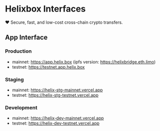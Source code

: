 # Helixbox Interfaces

❤️ Secure, fast, and low-cost cross-chain crypto transfers.

## App Interface

### Production

- mainnet: https://app.helix.box (ipfs version: https://helixbridge.eth.limo)
- testnet: https://testnet.app.helix.box

### Staging

- mainnet: https://helix-stg-mainnet.vercel.app
- testnet: https://helix-stg-testnet.vercel.app

### Development

- mainnet: https://helix-dev-mainnet.vercel.app
- testnet: https://helix-dev-testnet.vercel.app
